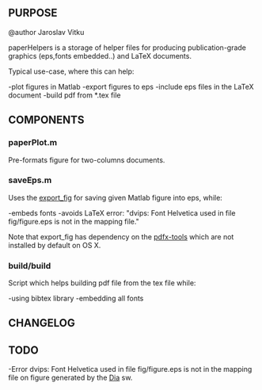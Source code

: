 PURPOSE
-----------

@author Jaroslav Vitku

paperHelpers is a storage of helper files for producing publication-grade graphics (eps,fonts embedded..) and LaTeX documents. 

Typical use-case, where this can help:

-plot figures in Matlab
-export figures to eps
-include eps files in the LaTeX document
-build pdf from *.tex file


COMPONENTS
----------------

### paperPlot.m

Pre-formats figure for two-columns documents.

### saveEps.m

Uses the [export_fig](https://sites.google.com/site/oliverwoodford/software/export_fig) for saving given Matlab figure into eps, while:

-embeds fonts
-avoids LaTeX error: "dvips: Font Helvetica used in file fig/figure.eps is not in the mapping file."

Note that export_fig has dependency on the [pdfx-tools](http://en.sourceforge.jp/projects/sfnet_xpdf.mirror/downloads/xpdf-tools-3.dmg/) which are not installed by default on OS X.

### build/build

Script which helps building pdf file from the tex file while:

-using bibtex library
-embedding all fonts


CHANGELOG
----------------


TODO
----------------

-Error dvips: Font Helvetica used in file fig/figure.eps is not in the mapping file on figure generated by the [Dia](http://en.wikipedia.org/wiki/Dia_(software)) sw.